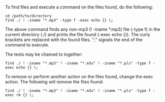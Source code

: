 To find files and execute a command on the files found, do the following:
```
cd /path/to/directory
find ./ ! -iname "*.mp3" -type f -exec echo {} \;
```
The above command finds any non-mp3 (! -iname *.mp3) file (-type f) in the current directory (./) and prints the file found (-exec echo {}). The curly brackets are replaced with the found files. "\;" signals the end of the command to execute.

The tests may be chained to together:
```
find ./ ! -iname "*.mp3" ! -iname "*.m3u" ! -iname "*.pls" -type f -exec echo {} \;
```
To remove or perform another action on the files found, change the exec action. The following will remove the files found:
```
find ./ ! -iname "*.mp3" ! -iname "*.m3u" ! -iname "*.pls" -type f -exec rm {} \;
```